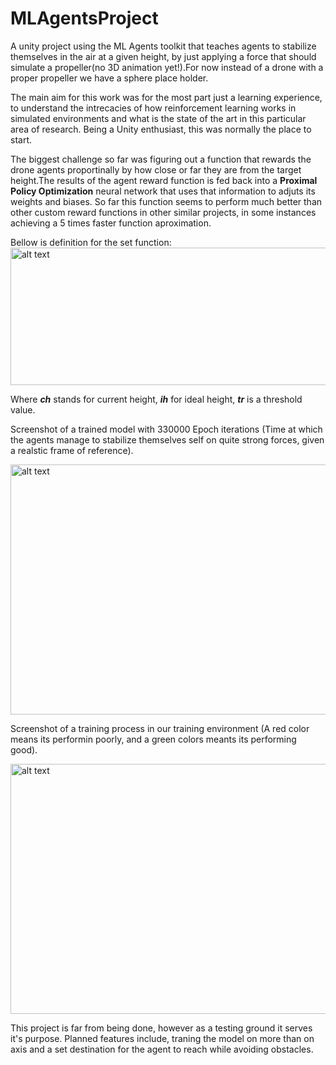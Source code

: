 # MLAgentsProject
A unity project using the ML Agents toolkit that teaches agents to stabilize themselves in the air at a given height, by just applying a force that should simulate a propeller(no 3D animation yet!).For now instead of a drone with a proper propeller we have a sphere place holder.

The main aim for this work was for the most part just a learning experience, to understand the intrecacies of how reinforcement learning works in simulated environments and what is the state of the art in this particular area of research. Being a Unity enthusiast, this was normally the place to start.

The biggest challenge so far was figuring out a function that rewards the drone agents proportinally by how close or far they are from the target height.The results of the agent reward function is fed back into a <b>Proximal Policy Optimization</b> neural network that uses that information to adjuts its weights and biases. So far this function seems to perform much better than other custom reward functions in other similar projects, in some instances achieving a 5 times faster function aproximation.

Bellow is definition for the set function:
<img src="https://i.imgur.com/5skHeTh.jpg" alt="alt text" width="650" height="220"/> 

Where <b><i>ch</i></b> stands for current height, <b><i>ih</i></b> for ideal height, <b><i>tr</i></b> is a threshold value.

Screenshot of a trained model with 330000 Epoch iterations (Time at which the agents manage to stabilize themselves self on quite strong forces, given a realstic frame of reference).

<img src="https://i.imgur.com/J0H2As0.png" alt="alt text" width="700" height="400" />

Screenshot of a training process in our training environment (A red color means its performin poorly, and a green colors meants its performing good).

<img src="https://i.imgur.com/fMMjEF0.png" alt="alt text" width="700" height="400" />

This project is far from being done, however as a testing ground it serves it's purpose. Planned features include, traning the model on more than on axis and a set destination for the agent to reach while avoiding obstacles.
